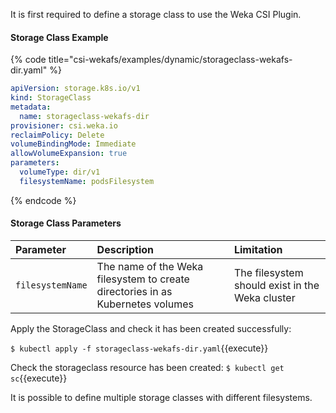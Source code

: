 It is first required to define a storage class to use the Weka CSI Plugin.

#### Storage Class Example

{% code title="csi-wekafs/examples/dynamic/storageclass-wekafs-dir.yaml" %}
```yaml
apiVersion: storage.k8s.io/v1
kind: StorageClass
metadata:
  name: storageclass-wekafs-dir
provisioner: csi.weka.io
reclaimPolicy: Delete
volumeBindingMode: Immediate
allowVolumeExpansion: true
parameters:
  volumeType: dir/v1
  filesystemName: podsFilesystem
```
{% endcode %}

#### **Storage Class Parameters**

| **Parameter** | Description | Limitation |
| :--- | :--- | :--- |
| `filesystemName` | The name of the Weka filesystem to create directories in as Kubernetes volumes | The filesystem should exist in the Weka cluster |

Apply the StorageClass and check it has been created successfully:

`$ kubectl apply -f storageclass-wekafs-dir.yaml`{{execute}}

Check the storageclass resource has been created:
`$ kubectl get sc`{{execute}}

It is possible to define multiple storage classes with different filesystems.

